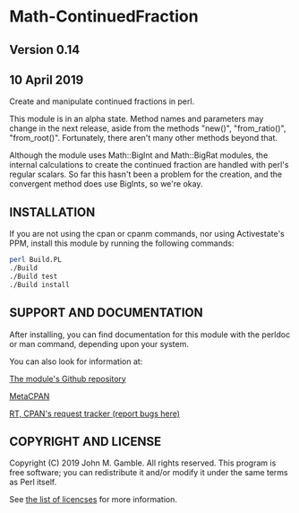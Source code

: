 # Math-ContinuedFraction

## Version 0.14

## 10 April 2019

Create and manipulate continued fractions in perl.

This module is in an alpha state. Method names and parameters
may change in the next release, aside from the methods "new()",
"from_ratio()", "from_root()". Fortunately, there aren't many
other methods beyond that.

Although the module uses Math::BigInt and Math::BigRat modules,
the internal calculations to create the continued fraction are
handled with perl's regular scalars. So far this hasn't been
a problem for the creation, and the convergent method does use
BigInts, so we're okay.

## INSTALLATION

If you are not using the cpan or cpanm commands, nor using Activestate's PPM,
install this module by running the following commands:

```sh
perl Build.PL
./Build
./Build test
./Build install
```

## SUPPORT AND DOCUMENTATION

After installing, you can find documentation for this module with the
perldoc or man command, depending upon your system.

You can also look for information at:

[The module's Github repository](https://github.com/jgamble/Math-ContinuedFraction)

[MetaCPAN](https://metacpan.org/release/Math-ContinuedFraction)

[RT, CPAN's request tracker (report bugs here)](http://rt.cpan.org/NoAuth/Bugs.html?Dist=Math-ContinuedFraction)


## COPYRIGHT AND LICENSE

Copyright (C) 2019 John M. Gamble. All rights reserved. This program is
free software; you can redistribute it and/or modify it under the same
terms as Perl itself.

See [the list of licencses](http://dev.perl.org/licenses) for more information.

